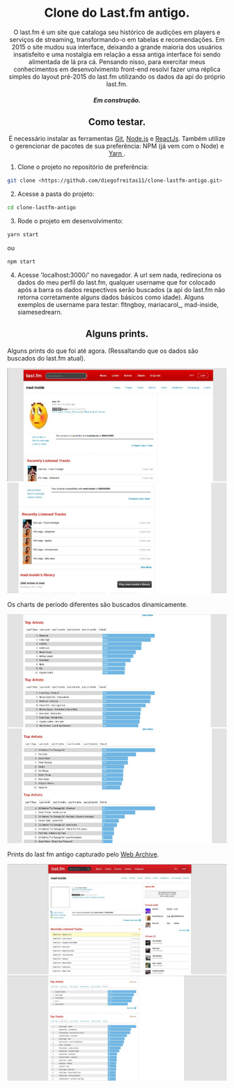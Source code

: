 
<h1 align="center">Clone do Last.fm antigo.</h1>

<p align="center">O last.fm é um site que cataloga seu histórico de audições em players e serviços de streaming, transformando-o em tabelas e recomendações. Em 2015 o site mudou sua interface, deixando a grande maioria dos usuários insatisfeito e uma nostalgia em relação a essa antiga interface foi sendo alimentada de lá pra cá. Pensando nisso, para exercitar meus conhecimentos em desenvolvimento front-end resolvi fazer uma réplica simples do layout pré-2015 do last.fm utilizando os dados da api do próprio last.fm.</p>

<h5 align="center">Em construção.</h5>

<h2 align="center">Como testar.</h2>

<p align="center">É necessário instalar as ferramentas <a href='https://git-scm.com'>Git</a>, <a href='https://nodejs.org/'>Node.js</a> e <a href='https://pt-br.reactjs.org/'>ReactJs</a>. Também utilize o gerencionar de pacotes de sua preferência: NPM (já vem com o Node) e <a href='https://classic.yarnpkg.com/pt-BR/docs/install/'>Yarn </a>.</p>

1. Clone o projeto no repositório de preferência: 
```bash
git clone <https://github.com/diegofreitas11/clone-lastfm-antigo.git>
```

2. Acesse a pasta do projeto:
```bash
cd clone-lastfm-antigo
```

3. Rode o projeto em desenvolvimento:
```bash
yarn start
```
ou
```bash
npm start
```

4. Acesse 'localhost:3000/' no navegador. A url sem nada, redireciona os dados do meu perfil do last.fm, qualquer username que for colocado após a barra os dados respectivos serão buscados (a api do last.fm não retorna corretamente alguns dados básicos como idade). Alguns exemplos de username para testar: fltngboy, mariacarol_, mad-inside, siamesedrearn.

<h2 align="center">Alguns prints.</h2>

Alguns prints do que foi até agora. (Ressaltando que os dados são buscados do last.fm atual).

<img src='./prints/print1.jpeg' />

<img src='./prints/print2.jpeg' />

Os charts de período diferentes são buscados dinamicamente.

<img src='./prints/print3.jpeg' />

<img src='./prints/print4.jpeg' />

Prints do last fm antigo capturado pelo <a href='http://web.archive.org'>Web Archive</a>.

<img src='./prints/print5.jpeg' />

<img src='./prints/print6.jpeg' />




